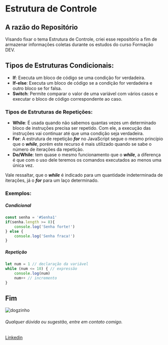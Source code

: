# Estrutura de Controle

## A razão do Repositório

Visando fixar o tema Estrutura de Controle, criei esse repositório a fim de armazenar informações coletas durante os estudos do curso Formação DEV.

## Tipos de Estruturas Condicionais:

- **If**: Executa um bloco de código se uma condição for verdadeira. 
- **If-else**: Executa um bloco de código se a condição for verdadeira e outro bloco se for falsa. 
- **Switch**: Permite comparar o valor de uma variável com vários casos e executar o bloco de código correspondente ao caso.


### Tipos de Estruturas de Repetições:

- **While**: É usada quando não sabemos quantas vezes um determinado bloco de instruções precisa ser repetido. Com ele, a execução das instruções vai continuar até que uma condição seja verdadeira.
- **For**: A estrutura de repetição ***for*** no JavaScript segue o mesmo princípio que o ***while***, porém este recurso é mais utilizado quando se sabe o número de iterações da repetição.
- **Do/While**: tem quase o mesmo funcionamento que o ***while***, a diferença é que com o uso dele teremos os comandos executados ao menos uma única vez.

Vale ressaltar, que o ***while*** é indicado para um quantidade indeterminada de iterações, já  o ***for*** para um laço determinado.

### Exemplos: 

##### Condicional

~~~javascript
const senha = '#Senha1'
if(senha.length >= 8){
    console.log('Senha forte!')
} else {
    console.log('Senha fraca!')
}
~~~

##### Repetição
~~~javascript
let num = 1 // declaração da variável
while (num <= 10) { // expressão
    console.log(num)
    num++ // incremento
}
~~~

## Fim

![dogzinho](https://img.freepik.com/premium-photo/cute-little-doggy-running-breakthrough-orange-studio-background-purposeful-inspired-attented-concept-motion-action-movement-goals-pets-love-looks-delighted-funny-copyspace-ad_489646-16727.jpg?w=360)

###### Qualquer dúvida ou sugestão, entre em contato comigo.
[Linkedin](https://www.linkedin.com/in/paulo-vcr/)